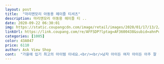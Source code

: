 ```yaml
---
layout: post 
title:  "마리앤모리 아동용 헤이즐 티셔츠" 
description: 마리앤모리 아동용 헤이즐 티 ..
date: 2020-09-22 06:30:01 
img: https://static.coupangcdn.com/image/retail/images/2020/01/17/13/2/ede32441-a4fb-4324-8e7c-acf750907c03.jpg 
linkUrl: https://link.coupang.com/re/AFFSDP?lptag=AF3600438&subid=ahnPublicAsk&pageKey=1198443494&itemId=2182664810&vendorItemId=70180707806&traceid=V0-113-38a3c3f64f6e83a4 
categories: [1005] 
color: 43A047 
price: 6110 
author: Ask View Shop 
cont:  "가을에 입기 최고의 아이템 이네요.<br/><br/>남자 아이든 여자 아이든 아주 잘 어울 릴것 같아요.<br/><br/>녹색이 아니라 연두색인데요<br/>받아보니 이 가격이 맞나 싶을 정도로 고급지네요.<br/><br/>베이지 색 이라 했는데 우리가 생각 했던 베이지 색상이 아니어서 정말 고급지고 깔끔하고 좋았어요.<br/><br/>봄 가을에 입으면 좋을 두께에요<br/>사진상으론 진한 색감인데 꼭 녹색 물 빠진 느낌이에요<br/>신축성도 좋아서 활동하기에 최고의 옷이네요.<br/><br/>올해는 장마가 길어  장마철부터 서늘한 느낌이 있어서 사실 그때부터 긴팔을 계속 보고 있었는데 가격대비 훌륭한 옷을 보게 되어서 아주 좋아요^^<br/>이가격에 이퀄리티 실화입니까.<br/> ㅠ ㅠ예뻐요<br/>키 125센티 아이에게 사이즈는 아주 잘 맞았구요.<br/><br/>" 
---
```

